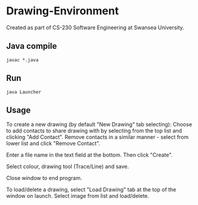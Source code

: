 # Drawing-Environment

Created as part of CS-230 Software Engineering at Swansea University.

## Java compile
```javac *.java```

## Run
```java Launcher```

## Usage
To create a new drawing (by default "New Drawing" tab selecting):
Choose to add contacts to share drawing with by selecting from the top list and clicking "Add Contact".
Remove contacts in a similar manner - select from lower list and click "Remove Contact".

Enter a file name in the text field at the bottom.
Then click "Create".

Select colour, drawing tool (Trace/Line) and save.

Close window to end program.

To load/delete a drawing, select "Load Drawing" tab at the top of the window on launch.
Select image from list and load/delete.